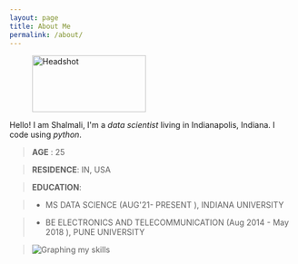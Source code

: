 ```yaml
---
layout: page
title: About Me 
permalink: /about/
---
```



<figure>
    <img src="Shal96.github.io/assets/Linkedn-headshot.jpg"
         alt="Headshot" width="200" height="100">
</figure>

Hello! I am Shalmali, I'm a *data scientist* living in Indianapolis, Indiana. I code using *python*.

> **AGE** : 	25

> **RESIDENCE**: IN, USA

> **EDUCATION**: 

> - MS DATA SCIENCE (AUG'21- PRESENT ), INDIANA UNIVERSITY

> - BE ELECTRONICS AND TELECOMMUNICATION (Aug 2014 - May 2018 ), PUNE UNIVERSITY

> ![Graphing my skills](Shal96.github.io/assets/my-skills-graph.jpg)





